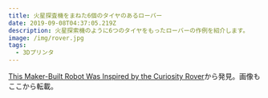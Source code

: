 ```yaml
---
title: 火星探査機をまねた6個のタイヤのあるローバー
date: 2019-09-08T04:37:05.219Z
description: 火星探索機のように6つのタイヤをもったローバーの作例を紹介します。
image: /img/rover.jpg
tags:
  - 3Dプリンタ
---
```

[This Maker-Built Robot Was Inspired by the Curiosity Rover](https://blog.hackster.io/this-maker-built-robot-was-inspired-by-the-curiosity-rover-1eab08068f4)から発見。画像もここから転載。
